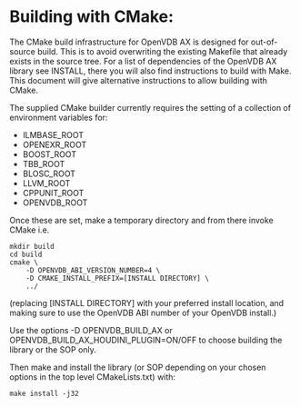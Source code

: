 # Building with CMake:

The CMake build infrastructure for OpenVDB AX is designed for out-of-source build. This is to avoid overwriting the existing Makefile that already exists in the source tree.
For a list of dependencies of the OpenVDB AX library see INSTALL, there you will also find instructions to build with Make. This document will give alternative instructions to allow building with CMake.

The supplied CMake builder currently requires the setting of a collection of environment variables for:

- ILMBASE_ROOT
- OPENEXR_ROOT
- BOOST_ROOT
- TBB_ROOT
- BLOSC_ROOT
- LLVM_ROOT
- CPPUNIT_ROOT
- OPENVDB_ROOT

Once these are set, make a temporary directory and from there invoke CMake i.e.

```
mkdir build
cd build
cmake \
    -D OPENVDB_ABI_VERSION_NUMBER=4 \
    -D CMAKE_INSTALL_PREFIX=[INSTALL DIRECTORY] \
    ../
```
(replacing [INSTALL DIRECTORY] with your preferred install location, and making sure to use the OpenVDB ABI number of your OpenVDB install.)

Use the options -D OPENVDB_BUILD_AX or OPENVDB_BUILD_AX_HOUDINI_PLUGIN=ON/OFF to choose building the library or the SOP only.

Then make and install the library (or SOP depending on your chosen options in the top level CMakeLists.txt) with:

```
make install -j32

```
